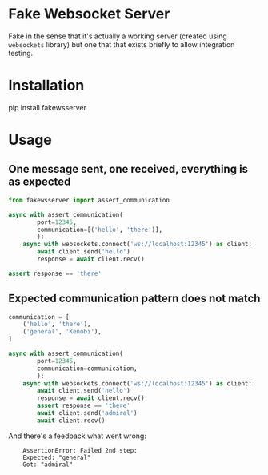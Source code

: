 # Fake Websocket Server

Fake in the sense that it's actually a working server (created using
`websockets` library) but one that that exists briefly to allow
integration testing.


# Installation

pip install fakewsserver
 

# Usage

## One message sent, one received, everything is as expected

```python
from fakewsserver import assert_communication

async with assert_communication(
        port=12345,
        communication=[('hello', 'there')],
        ):
    async with websockets.connect('ws://localhost:12345') as client:
        await client.send('hello')
        response = await client.recv()

assert response == 'there'
```

## Expected communication pattern does not match

```python
communication = [
    ('hello', 'there'),
    ('general', 'Kenobi'),
]

async with assert_communication(
        port=12345,
        communication=communication,
        ):
    async with websockets.connect('ws://localhost:12345') as client:
        await client.send('hello')
        response = await client.recv()
        assert response == 'there'
        await client.send('admiral')
        await client.recv()
```

And there's a feedback what went wrong:
```
    AssertionError: Failed 2nd step:
    Expected: "general"
    Got: "admiral"
```
